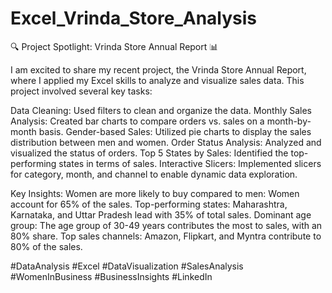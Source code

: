 # Excel_Vrinda_Store_Analysis

🔍 Project Spotlight: Vrinda Store Annual Report 📊

I am excited to share my recent project, the Vrinda Store Annual Report, where I applied my Excel skills to analyze and visualize sales data. This project involved several key tasks:

Data Cleaning: Used filters to clean and organize the data.
Monthly Sales Analysis: Created bar charts to compare orders vs. sales on a month-by-month basis.
Gender-based Sales: Utilized pie charts to display the sales distribution between men and women.
Order Status Analysis: Analyzed and visualized the status of orders.
Top 5 States by Sales: Identified the top-performing states in terms of sales.
Interactive Slicers: Implemented slicers for category, month, and channel to enable dynamic data exploration.

Key Insights:
Women are more likely to buy compared to men: Women account for 65% of the sales.
Top-performing states: Maharashtra, Karnataka, and Uttar Pradesh lead with 35% of total sales.
Dominant age group: The age group of 30-49 years contributes the most to sales, with an 80% share.
Top sales channels: Amazon, Flipkart, and Myntra contribute to 80% of the sales.

#DataAnalysis #Excel #DataVisualization #SalesAnalysis #WomenInBusiness #BusinessInsights #LinkedIn

